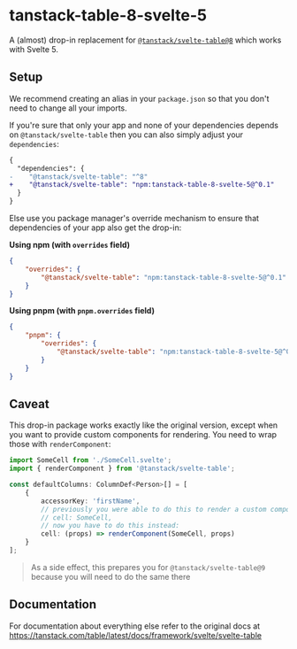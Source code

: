 # tanstack-table-8-svelte-5

A (almost) drop-in replacement for [`@tanstack/svelte-table@8`](https://www.npmjs.com/package/@tanstack/svelte-table) which works with Svelte 5.

## Setup

We recommend creating an alias in your `package.json` so that you don't need to change all your imports.

If you're sure that only your app and none of your dependencies depends on `@tanstack/svelte-table` then you can also simply adjust your `dependencies`:

```diff
{
  "dependencies": {
-    "@tanstack/svelte-table": "^8"
+    "@tanstack/svelte-table": "npm:tanstack-table-8-svelte-5@^0.1"
  }
}
```

Else use you package manager's override mechanism to ensure that dependencies of your app also get the drop-in:

**Using npm (with `overrides` field)**

```json
{
	"overrides": {
		"@tanstack/svelte-table": "npm:tanstack-table-8-svelte-5@^0.1"
	}
}
```

**Using pnpm (with `pnpm.overrides` field)**

```json
{
	"pnpm": {
		"overrides": {
			"@tanstack/svelte-table": "npm:tanstack-table-8-svelte-5@^0.1"
		}
	}
}
```

## Caveat

This drop-in package works exactly like the original version, except when you want to provide custom components for rendering. You need to wrap those with `renderComponent`:

```ts
import SomeCell from './SomeCell.svelte';
import { renderComponent } from '@tanstack/svelte-table';

const defaultColumns: ColumnDef<Person>[] = [
	{
		accessorKey: 'firstName',
		// previously you were able to do this to render a custom component:
		// cell: SomeCell,
		// now you have to do this instead:
		cell: (props) => renderComponent(SomeCell, props)
	}
];
```

> As a side effect, this prepares you for `@tanstack/svelte-table@9` because you will need to do the same there

## Documentation

For documentation about everything else refer to the original docs at https://tanstack.com/table/latest/docs/framework/svelte/svelte-table

